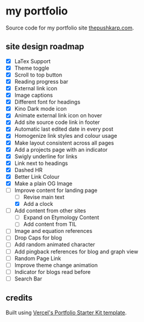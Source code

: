 # my portfolio

Source code for my portfolio site [thepushkarp.com](https://thepushkarp.com).

## site design roadmap

- [x] LaTex Support
- [x] Theme toggle
- [x] Scroll to top button
- [x] Reading progress bar
- [x] External link icon
- [x] Image captions
- [x] Different font for headings
- [x] Kino Dark mode icon
- [x] Animate external link icon on hover
- [x] Add site source code link in footer
- [x] Automatic last edited date in every post
- [x] Homogenize link styles and colour usage
- [x] Make layout consistent across all pages
- [x] Add a projects page with an indicator
- [x] Swigly underline for links
- [x] Link next to headings
- [x] Dashed HR
- [x] Better Link Colour
- [x] Make a plain OG Image
- [ ] Improve content for landing page
  - [ ] Revise main text
  - [x] Add a clock
- [ ] Add content from other sites
  - [ ] Expand on Etymology Content
  - [ ] Add content from TIL
- [ ] Image and equation references
- [ ] Drop Caps for blog
- [ ] Add random animated character
- [ ] Add pingback references for blog and graph view
- [ ] Random Page Link
- [ ] Improve theme change animation
- [ ] Indicator for blogs read before
- [ ] Search Bar

## credits

Built using [Vercel's Portfolio Starter Kit template](https://vercel.com/templates/next.js/portfolio-starter-kit).
